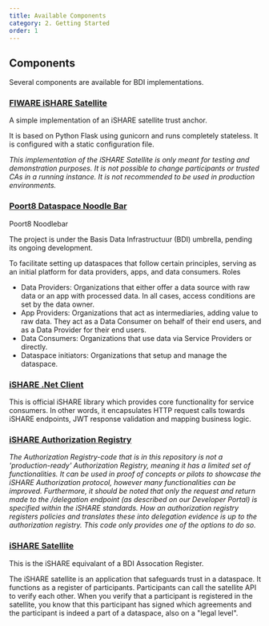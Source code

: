 ```yaml
---
title: Available Components
category: 2. Getting Started
order: 1
---
```


## Components

Several components are available for BDI implementations.

### [FIWARE iSHARE Satellite](https://github.com/FIWARE/ishare-satellite)

A simple implementation of an iSHARE satellite trust anchor.

It is based on Python Flask using gunicorn and runs completely stateless. It is configured with a static configuration file.

_This implementation of the iSHARE Satellite is only meant for testing and demonstration purposes. It is not possible to change participants or trusted CAs in a running instance. It is not recommended to be used in production environments._

### [Poort8 Dataspace Noodle Bar](https://github.com/POORT8/Poort8.Dataspace.NoodleBar)

Poort8 Noodlebar

The project is under the Basis Data Infrastructuur (BDI) umbrella, pending its ongoing development.

To facilitate setting up dataspaces that follow certain principles, serving as an initial platform for data providers, apps, and data consumers.
Roles

 - Data Providers: Organizations that either offer a data source with raw data or an app with processed data. In all cases, access conditions are set by the data owner.
 - App Providers: Organizations that act as intermediaries, adding value to raw data. They act as a Data Consumer on behalf of their end users, and as a Data Provider for their end users.
 - Data Consumers: Organizations that use data via Service Providers or directly.
 - Dataspace initiators: Organizations that setup and manage the dataspace.

### [iSHARE .Net Client](https://github.com/iSHAREScheme/iSHARE.NET)

This is official iSHARE library which provides core functionality for service consumers. In other words, it encapsulates HTTP request calls towards iSHARE endpoints, JWT response validation and mapping business logic.

### [iSHARE Authorization Registry](https://github.com/iSHAREScheme/AuthorizationRegistry)

_The Authorization Registry-code that is in this repository is not a 'production-ready' Authorization Registry, meaning it has a limited set of functionalities. It can be used in proof of concepts or pilots to showcase the iSHARE Authorization protocol, however many functionalities can be improved. Furthermore, it should be noted that only the request and return made to the /delegation endpoint (as described on our Developer Portal) is specified within the iSHARE standards. How an authorization registry registers policies and translates these into delegation evidence is up to the authorization registry. This code only provides one of the options to do so._

### [iSHARE Satellite](https://github.com/iSHAREScheme/iSHARESatellite)

This is the iSHARE equivalant of a BDI Assocation Register.

The iSHARE satellite is an application that safeguards trust in a dataspace. It functions as a register of participants. Participants can call the satellite API to verify each other. When you verify that a participant is registered in the satellite, you know that this participant has signed which agreements and the participant is indeed a part of a dataspace, also on a "legal level".
